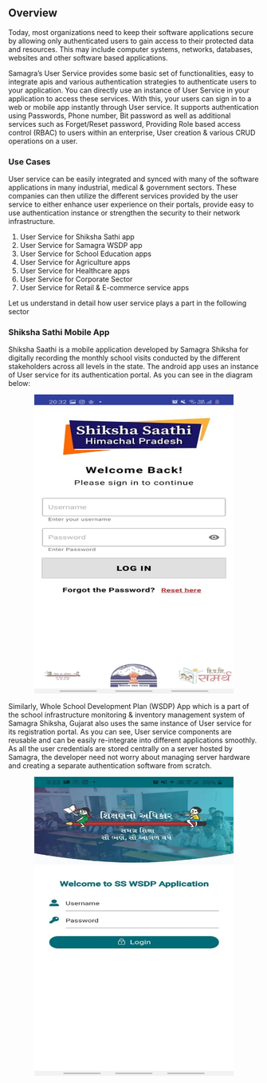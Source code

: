 ## Overview

Today, most organizations need to keep their software applications secure by allowing only authenticated users to gain access to their protected data and resources. This may include computer systems, networks, databases, websites and other software based applications.

Samagra’s User Service provides some basic set of functionalities, easy to integrate apis and various authentication strategies to authenticate users to your application. You can directly use an instance of User Service in your application to access these services. With this, your users can sign in to a web or mobile app instantly through User service. It supports authentication using Passwords, Phone number, Bit password as well as additional services such as Forget/Reset password, Providing Role based access control (RBAC) to users within an enterprise, User creation &  various CRUD operations on a user.

### Use Cases

User service can be easily integrated and synced with many of the software applications in many industrial, medical & government sectors. These companies can then utilize the different services provided by the user service to either enhance user experience on their portals, provide easy to use authentication instance or strengthen the security to their network infrastructure.

1. User Service for Shiksha Sathi app
2. User Service for Samagra WSDP app
2. User Service for School Education apps
3. User Service for Agriculture apps
4. User Service for Healthcare apps
5. User Service for Corporate Sector
6. User Service for Retail & E-commerce service apps

Let us understand in detail how user service plays a part in the following sector

### Shiksha Sathi Mobile App

Shiksha Saathi is a mobile application developed by Samagra Shiksha for digitally recording the monthly school visits conducted by the different stakeholders across all levels in the state. The android app uses an instance of User service for its authentication portal. As you can see in the diagram below:

<p align="center">
<img src="images/sathi-login.jpg" width="400" height="600"/>
</p>

Similarly, Whole School Development Plan (WSDP) App which is a part of the school infrastructure monitoring & inventory management system of Samagra Shiksha, Gujarat also uses the same instance of User service for its registration portal. As you can see, User service components are reusable and can be easily re-integrate into different applications smoothly. As all the user credentials are stored centrally on a server hosted by Samagra, the developer need not worry about managing server hardware and creating a separate authentication software from scratch.

<p align="center">
<img src="images/wsdp-login.jpg" width="400" height="600"/>
</p>



